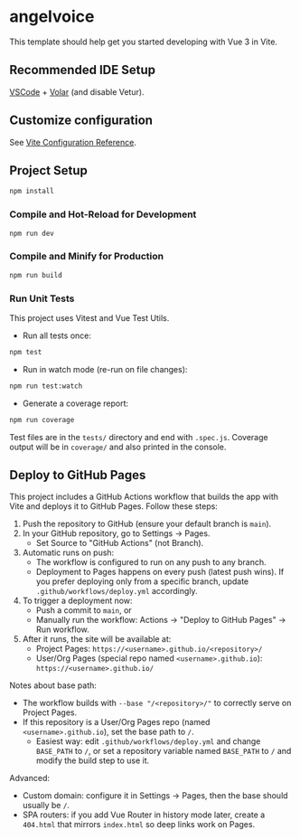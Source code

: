 # angelvoice

This template should help get you started developing with Vue 3 in Vite.

## Recommended IDE Setup

[VSCode](https://code.visualstudio.com/) + [Volar](https://marketplace.visualstudio.com/items?itemName=Vue.volar) (and disable Vetur).

## Customize configuration

See [Vite Configuration Reference](https://vite.dev/config/).

## Project Setup

```sh
npm install
```

### Compile and Hot-Reload for Development

```sh
npm run dev
```

### Compile and Minify for Production

```sh
npm run build
```

### Run Unit Tests

This project uses Vitest and Vue Test Utils.

- Run all tests once:

```sh
npm test
```

- Run in watch mode (re-run on file changes):

```sh
npm run test:watch
```

- Generate a coverage report:

```sh
npm run coverage
```

Test files are in the `tests/` directory and end with `.spec.js`. Coverage output will be in `coverage/` and also printed in the console.

## Deploy to GitHub Pages

This project includes a GitHub Actions workflow that builds the app with Vite and deploys it to GitHub Pages. Follow these steps:

1. Push the repository to GitHub (ensure your default branch is `main`).
2. In your GitHub repository, go to Settings → Pages.
   - Set Source to "GitHub Actions" (not Branch).
3. Automatic runs on push:
   - The workflow is configured to run on any push to any branch.
   - Deployment to Pages happens on every push (latest push wins). If you prefer deploying only from a specific branch, update `.github/workflows/deploy.yml` accordingly.
4. To trigger a deployment now:
   - Push a commit to `main`, or
   - Manually run the workflow: Actions → "Deploy to GitHub Pages" → Run workflow.
5. After it runs, the site will be available at:
   - Project Pages: `https://<username>.github.io/<repository>/`
   - User/Org Pages (special repo named `<username>.github.io`): `https://<username>.github.io/`

Notes about base path:
- The workflow builds with `--base "/<repository>/"` to correctly serve on Project Pages.
- If this repository is a User/Org Pages repo (named `<username>.github.io`), set the base path to `/`.
  - Easiest way: edit `.github/workflows/deploy.yml` and change `BASE_PATH` to `/`, or set a repository variable named `BASE_PATH` to `/` and modify the build step to use it.

Advanced:
- Custom domain: configure it in Settings → Pages, then the base should usually be `/`.
- SPA routers: if you add Vue Router in history mode later, create a `404.html` that mirrors `index.html` so deep links work on Pages.
